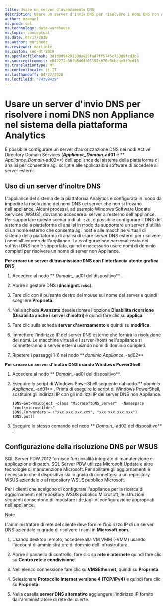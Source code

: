 ```yaml
---
title: Usare un server d'avanzamento DNS
description: Usare un server d'invio DNS per risolvere i nomi DNS non Appliance nel sistema della piattaforma di analisi.
author: mzaman1
ms.prod: sql
ms.technology: data-warehouse
ms.topic: conceptual
ms.date: 04/17/2018
ms.author: murshedz
ms.reviewer: martinle
ms.custom: seo-dt-2019
ms.openlocfilehash: 3d1d0d9428138da615fad7ff5745c758d9fcd3b8
ms.sourcegitcommit: e042272a38fb646df05152c676e5cbeae3f9cd13
ms.translationtype: MT
ms.contentlocale: it-IT
ms.lasthandoff: 04/27/2020
ms.locfileid: "74399429"
---
```

# <a name="use-a-dns-forwarder-to-resolve-non-appliance-dns-names-in-analytics-platform-system"></a>Usare un server d'invio DNS per risolvere i nomi DNS non Appliance nel sistema della piattaforma Analytics
È possibile configurare un server d'autorizzazione DNS nei nodi Active Directory Domain Services (**_Appliance\_Domain_-ad01** e ** _Appliance\_Domain_-ad02**) dell'appliance del sistema della piattaforma di analisi per consentire agli script e alle applicazioni software di accedere ai server esterni.  
  
## <a name="using-a-dns-forwarder"></a><a name="ResolveDNS"></a>Uso di un server d'inoltre DNS  
L'appliance del sistema della piattaforma Analytics è configurata in modo da impedire la risoluzione dei nomi DNS dei server che non si trovano nell'appliance. Alcuni processi, ad esempio Windows Software Update Services (WSUS), dovranno accedere ai server all'esterno dell'appliance. Per supportare questo scenario di utilizzo, è possibile configurare il DNS del sistema della piattaforma di analisi in modo da supportare un server d'utilità di un nome esterno che consenta agli host e alle macchine virtuali di sistema della piattaforma di analisi di usare server DNS esterni per risolvere i nomi all'esterno dell'appliance. La configurazione personalizzata dei suffissi DNS non è supportata, quindi è necessario usare nomi di dominio completi per risolvere un nome di server non Appliance.  
  
**Per creare un server di trasmissione DNS con l'interfaccia utente grafica DNS**  
  
1.  Accedere al nodo ** _Domain\__-ad01 del dispositivo** .  
  
2.  Aprire il gestore DNS (**dnsmgmt. msc**).  
  
3.  Fare clic con il pulsante destro del mouse sul nome del server e quindi scegliere **Proprietà**.  
  
4.  Nella scheda **Avanzate** deselezionare l'opzione **Disabilita ricorsione (Disabilita anche i server d'inoltri)** e quindi fare clic su **applica**.  
  
5.  Fare clic sulla scheda **server d'avanzamento** e quindi su **modifica**.  
  
6.  Immettere l'indirizzo IP del server DNS esterno che fornirà la risoluzione dei nomi. Le macchine virtuali e i server (host) nell'appliance si connetteranno a server esterni usando nomi di dominio completi.  
  
7.  Ripetere i passaggi 1-6 nel nodo ** _dominio Appliance\__-ad02**  
  
**Per creare un server d'inoltre DNS usando Windows PowerShell**  
  
1.  Accedere al nodo ** _Domain\__-ad01 del dispositivo**.  
  
2.  Eseguire lo script di Windows PowerShell seguente dal nodo ** _dominio Appliance\__-ad01** . Prima di eseguire lo script di Windows PowerShell, sostituire gli indirizzi IP con gli indirizzi IP dei server DNS non Appliance.  
  
    ```  
    $DNS=Get-WmiObject -class "MicrosoftDNS_Server"  -Namespace "root\microsoftdns"  
    $DNS.Forwarders = ("xxx.xxx.xxx.xxx", "xxx.xxx.xxx.xxx")  
    $DNS.put()  
    ```  
  
3.  Eseguire lo stesso comando nel nodo ** _Domain\__-ad02 del dispositivo** .  
  
## <a name="configuring-dns-resolution-for-wsus"></a>Configurazione della risoluzione DNS per WSUS  
SQL Server PDW 2012 fornisce funzionalità integrate di manutenzione e applicazione di patch. SQL Server PDW utilizza Microsoft Update e altre tecnologie di manutenzione Microsoft. Per abilitare gli aggiornamenti è necessario che il dispositivo sia in grado di connettersi a un repository WSUS aziendale o al repository WSUS pubblico Microsoft.  
  
Per i clienti che scelgono di configurare l'appliance per la ricerca di aggiornamenti nel repository WSUS pubblico Microsoft, le istruzioni seguenti consentono di impostare i dettagli di configurazione appropriati nell'appliance.  
  
> [!NOTE]  
> L'amministratore di rete del cliente deve fornire l'indirizzo IP di un server DNS aziendale in grado di risolvere i nomi in **Microsoft.com**.  
  
1.  Usando desktop remoto, accedere alla VM VMM (<fabric domain>-VMM) usando l'account di amministratore di dominio dell'infrastruttura.  
  
2.  Aprire il pannello di controllo, fare clic su **rete e Internet**e quindi fare clic su **Centro rete e condivisione**.  
  
3.  Nell'elenco connessione fare clic su **VMSEthernet**, quindi su **Proprietà**.  
  
4.  Selezionare **Protocollo Internet versione 4 (TCP/IPv4)** e quindi fare clic su **Proprietà**.  
  
5.  Nella casella **server DNS alternativo** aggiungere l'indirizzo IP fornito dall'amministratore di rete del cliente.  
  
<!-- MISSING LINKS ## See Also  
[Common Metadata Query Examples &#40;SQL Server PDW&#41;](../sqlpdw/common-metadata-query-examples-sql-server-pdw.md)  -->  
  
